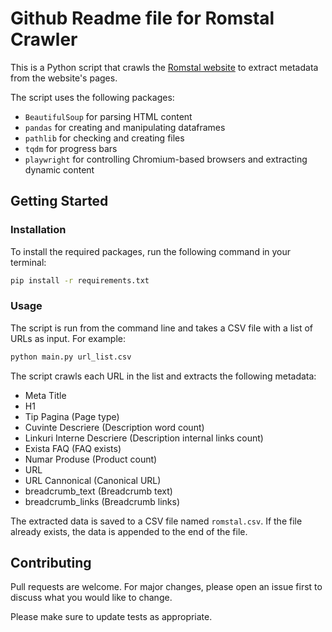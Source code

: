 # Github Readme file for Romstal Crawler

This is a Python script that crawls the [Romstal website](https://www.romstal.ro/) to extract metadata from the website's pages. 

The script uses the following packages:

- `BeautifulSoup` for parsing HTML content
- `pandas` for creating and manipulating dataframes
- `pathlib` for checking and creating files
- `tqdm` for progress bars
- `playwright` for controlling Chromium-based browsers and extracting dynamic content

## Getting Started

### Installation

To install the required packages, run the following command in your terminal:

```sh
pip install -r requirements.txt
```

### Usage

The script is run from the command line and takes a CSV file with a list of URLs as input. For example:

```sh
python main.py url_list.csv
```

The script crawls each URL in the list and extracts the following metadata:

- Meta Title
- H1
- Tip Pagina (Page type)
- Cuvinte Descriere (Description word count)
- Linkuri Interne Descriere (Description internal links count)
- Exista FAQ (FAQ exists)
- Numar Produse (Product count)
- URL
- URL Cannonical (Canonical URL)
- breadcrumb_text (Breadcrumb text)
- breadcrumb_links (Breadcrumb links)

The extracted data is saved to a CSV file named `romstal.csv`. If the file already exists, the data is appended to the end of the file.

## Contributing

Pull requests are welcome. For major changes, please open an issue first to discuss what you would like to change.

Please make sure to update tests as appropriate.

